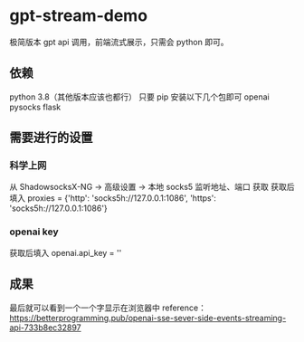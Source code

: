 # gpt-stream-demo
极简版本 gpt api 调用，前端流式展示，只需会 python 即可。

## 依赖
python 3.8（其他版本应该也都行）
只要 pip 安装以下几个包即可
openai
pysocks
flask

## 需要进行的设置
### 科学上网
从 ShadowsocksX-NG -> 高级设置 -> 本地 socks5 监听地址、端口 获取
获取后填入 proxies = {'http': 'socks5h://127.0.0.1:1086', 'https': 'socks5h://127.0.0.1:1086'}

### openai key
获取后填入 openai.api_key = ''

## 成果
最后就可以看到一个一个字显示在浏览器中
reference：https://betterprogramming.pub/openai-sse-sever-side-events-streaming-api-733b8ec32897
